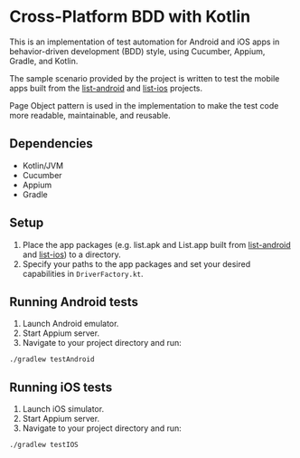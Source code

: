 # Cross-Platform BDD with Kotlin
This is an implementation of test automation for Android and iOS apps in behavior-driven development (BDD) style, using Cucumber, Appium, Gradle, and Kotlin.

The sample scenario provided by the project is written to test the mobile apps built from the [list-android](https://github.com/cyliong/list-android) and [list-ios](https://github.com/cyliong/list-ios) projects.

Page Object pattern is used in the implementation to make the test code more readable, maintainable, and reusable.

## Dependencies
- Kotlin/JVM
- Cucumber
- Appium
- Gradle

## Setup
1. Place the app packages (e.g. list.apk and List.app built from [list-android](https://github.com/cyliong/list-android) and [list-ios](https://github.com/cyliong/list-ios)) to a directory.
2. Specify your paths to the app packages and set your desired capabilities in `DriverFactory.kt`.

## Running Android tests
1. Launch Android emulator.
2. Start Appium server.
3. Navigate to your project directory and run:
```
./gradlew testAndroid
```

## Running iOS tests
1. Launch iOS simulator.
2. Start Appium server.
3. Navigate to your project directory and run:
```
./gradlew testIOS
```